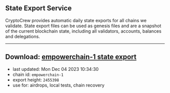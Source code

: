 ## State Export Service
CryptoCrew provides automatic daily state exports for all chains we validate. State export files can be used as genesis files and are a snapshot of the current blockchain state, including all validators, accounts, balances and delegations.

---
**Download: [empowerchain-1 state export](https://dl.ccvalidators.com/SERVICE/empowerchain/empowerchain-1_export_2455398.json)**
---

- last updated: Mon Dec 04 2023 10:34:30
- chain id: `empowerchain-1`
- export height: `2455398`
- use for: airdrops, local tests, chain recovery
